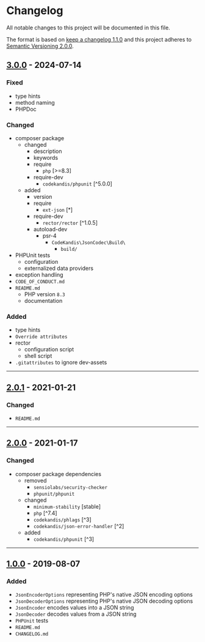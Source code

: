# Changelog

All notable changes to this project will be documented in this file.

The format is based on [keep a changelog 1.1.0][xtlink-keep-a-changelog]
and this project adheres to [Semantic Versioning 2.0.0][xtlink-semantic-versioning].

## [3.0.0] - 2024-07-14

### Fixed

* type hints
* method naming
* PHPDoc

### Changed

* composer package
  * changed
    * description
    * keywords
    * require
      * `php` [>=8.3]
    * require-dev
      * `codekandis/phpunit` [^5.0.0]
  * added
    * version
    * require
      * `ext-json` [*]
    * require-dev
      * `rector/rector` [^1.0.5]
    * autoload-dev
      * psr-4
        * `CodeKandis\JsonCodec\Build\`
          * `build/`
* PHPUnit tests
  * configuration
  * externalized data providers
* exception handling
* `CODE_OF_CONDUCT.md`
* `README.md`
  * PHP version `8.3`
  * documentation

### Added

* type hints
* `Override attributes`
* rector
  * configuration script
  * shell script
* `.gitattributes` to ignore dev-assets

[3.0.0]: https://github.com/codekandis/json-codec/compare/2.0.1...3.0.0

---
## [2.0.1] - 2021-01-21

### Changed

* `README.md`

[2.0.1]: https://github.com/codekandis/json-codec/compare/2.0.0...2.0.1

---
## [2.0.0] - 2021-01-17

### Changed

* composer package dependencies
  * removed
    * `sensiolabs/security-checker`
    * `phpunit/phpunit`
  * changed
    * `minimum-stability` [stable]
    * `php` [^7.4]
    * `codekandis/phlags` [^3]
    * `codekandis/json-error-handler` [^2]
  * added
    * `codekandis/phpunit` [^3]

[2.0.0]: https://github.com/codekandis/json-codec/compare/1.0.0...2.0.0

---
## [1.0.0] - 2019-08-07

### Added

* `JsonEncoderOptions` representing PHP's native JSON encoding options
* `JsonDecoderOptions` representing PHP's native JSON decoding options
* `JsonEncoder` encodes values into a JSON string
* `JsonDecoder` decodes values from a JSON string
* `PHPUnit` tests
* `README.md`
* `CHANGELOG.md`

[1.0.0]: https://github.com/codekandis/json-codec/tree/1.0.0



[xtlink-keep-a-changelog]: http://keepachangelog.com/en/1.1.0/
[xtlink-semantic-versioning]: http://semver.org/spec/v2.0.0.html

